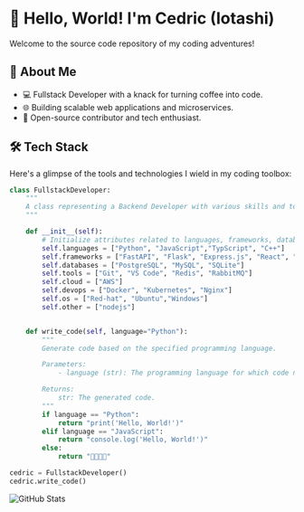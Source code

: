 # 👋 Hello, World! I'm Cedric (Iotashi)

Welcome to the source code repository of my coding adventures!

## 🚀 About Me

- 💻 Fullstack Developer with a knack for turning coffee into code.
- 🌐 Building scalable web applications and microservices.
- 🚀 Open-source contributor and tech enthusiast.

## 🛠️ Tech Stack


Here's a glimpse of the tools and technologies I wield in my coding toolbox:

```python
class FullstackDeveloper:
    """
    A class representing a Backend Developer with various skills and tools.
    """

    def __init__(self):
        # Initialize attributes related to languages, frameworks, databases, and tools etc...
        self.languages = ["Python", "JavaScript","TypScript", "C++"]
        self.frameworks = ["FastAPI", "Flask", "Express.js", "React", "Angular", "Bootstrap"]
        self.databases = ["PostgreSQL", "MySQL", "SQLite"]
        self.tools = ["Git", "VS Code", "Redis", "RabbitMQ"]
        self.cloud = ["AWS"]
        self.devops = ["Docker", "Kubernetes", "Nginx"]
        self.os = ["Red-hat", "Ubuntu","Windows"]
        self.other = ["nodejs"]


    def write_code(self, language="Python"):
        """
        Generate code based on the specified programming language.

        Parameters:
            - language (str): The programming language for which code needs to be generated.

        Returns:
            str: The generated code.
        """
        if language == "Python":
            return "print('Hello, World!')"
        elif language == "JavaScript":
            return "console.log('Hello, World!')"
        else:
            return "🤔🤔🤔🤔"

cedric = FullstackDeveloper()
cedric.write_code()
```
![GitHub Stats](https://github-readme-stats.vercel.app/api?username=iotashi&theme=gruvbox)
